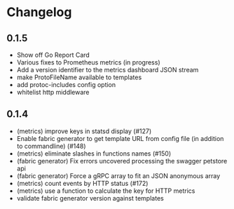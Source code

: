 # Changelog

## 0.1.5

* Show off Go Report Card
* Various fixes to Prometheus metrics (in progress)
* Add a version identifier to the metrics dashboard JSON stream 
* make ProtoFileName available to templates 
* add protoc-includes config option 
* whitelist http middleware 

## 0.1.4

* (metrics) improve keys in statsd display (#127)
* Enable fabric generator to get template URL from config file (in addition to commandline) (#148)
* (metrics) eliminate slashes in functions names (#150)
* (fabric generator) Fix errors uncovered processing the swagger petstore api
* (fabric generator) Force a gRPC array to fit an JSON anonymous array
* (metrics) count events by HTTP status (#172)
* (metrics) use a function to calculate the key for HTTP metrics
* validate fabric generator version against templates